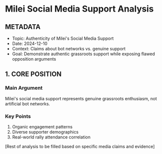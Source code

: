 # Milei Social Media Support Analysis

## METADATA
- Topic: Authenticity of Milei's Social Media Support
- Date: 2024-12-10
- Context: Claims about bot networks vs. genuine support
- Goal: Demonstrate authentic grassroots support while exposing flawed opposition arguments

## 1. CORE POSITION
### Main Argument
Milei's social media support represents genuine grassroots enthusiasm, not artificial bot networks.

### Key Points
1. Organic engagement patterns
2. Diverse supporter demographics
3. Real-world rally attendance correlation

[Rest of analysis to be filled based on specific media claims and evidence]
